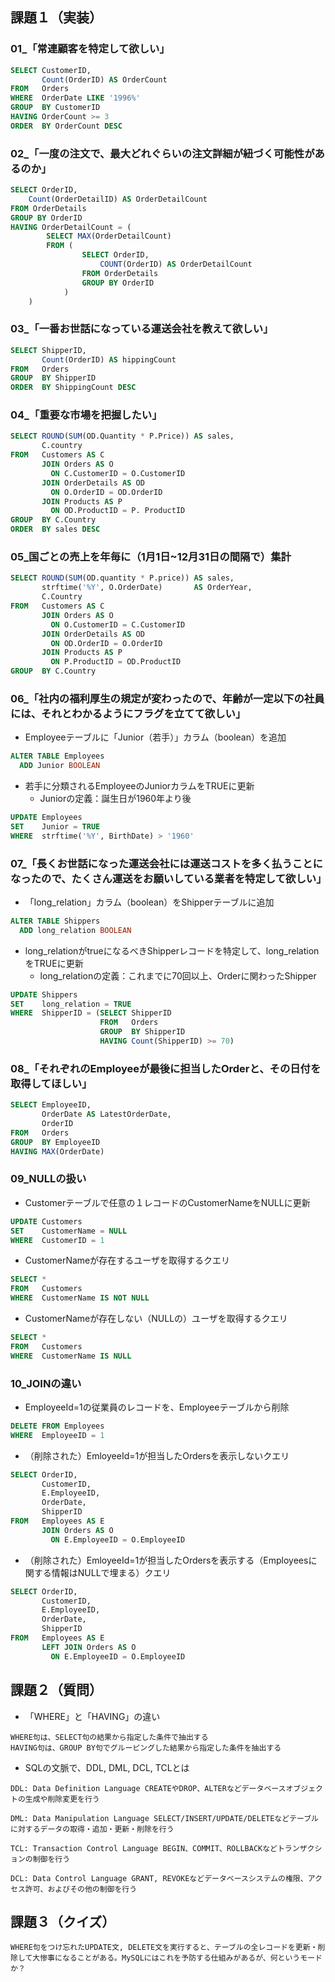 ## 課題１（実装）

### 01_「常連顧客を特定して欲しい」
```sql
SELECT CustomerID,
       Count(OrderID) AS OrderCount
FROM   Orders
WHERE  OrderDate LIKE '1996%'
GROUP  BY CustomerID
HAVING OrderCount >= 3
ORDER  BY OrderCount DESC
```

### 02_「一度の注文で、最大どれぐらいの注文詳細が紐づく可能性があるのか」
```sql
SELECT OrderID,
    Count(OrderDetailID) AS OrderDetailCount
FROM OrderDetails
GROUP BY OrderID
HAVING OrderDetailCount = (
        SELECT MAX(OrderDetailCount)
        FROM (
                SELECT OrderID,
                    COUNT(OrderID) AS OrderDetailCount
                FROM OrderDetails
                GROUP BY OrderID
            )
    )
```

### 03_「一番お世話になっている運送会社を教えて欲しい」
```sql
SELECT ShipperID,
       Count(OrderID) AS hippingCount
FROM   Orders
GROUP  BY ShipperID
ORDER  BY ShippingCount DESC
```

### 04_「重要な市場を把握したい」
```sql
SELECT ROUND(SUM(OD.Quantity * P.Price)) AS sales,
       C.country
FROM   Customers AS C
       JOIN Orders AS O
         ON C.CustomerID = O.CustomerID
       JOIN OrderDetails AS OD
         ON O.OrderID = OD.OrderID
       JOIN Products AS P
         ON OD.ProductID = P. ProductID
GROUP  BY C.Country
ORDER  BY sales DESC 
```

### 05_国ごとの売上を年毎に（1月1日~12月31日の間隔で）集計
```sql
SELECT ROUND(SUM(OD.quantity * P.price)) AS sales,
       strftime('%Y', O.OrderDate)       AS OrderYear,
       C.Country
FROM   Customers AS C
       JOIN Orders AS O
         ON O.CustomerID = C.CustomerID
       JOIN OrderDetails AS OD
         ON OD.OrderID = O.OrderID
       JOIN Products AS P
         ON P.ProductID = OD.ProductID
GROUP  BY C.Country 
```

### 06_「社内の福利厚生の規定が変わったので、年齢が一定以下の社員には、それとわかるようにフラグを立てて欲しい」
- Employeeテーブルに「Junior（若手）」カラム（boolean）を追加
```sql
ALTER TABLE Employees
  ADD Junior BOOLEAN
```

- 若手に分類されるEmployeeのJuniorカラムをTRUEに更新
  - Juniorの定義：誕生日が1960年より後
```sql
UPDATE Employees
SET    Junior = TRUE
WHERE  strftime('%Y', BirthDate) > '1960'
```

### 07_「長くお世話になった運送会社には運送コストを多く払うことになったので、たくさん運送をお願いしている業者を特定して欲しい」
- 「long_relation」カラム（boolean）をShipperテーブルに追加
```sql
ALTER TABLE Shippers
  ADD long_relation BOOLEAN
```

- long_relationがtrueになるべきShipperレコードを特定して、long_relationをTRUEに更新
  - long_relationの定義：これまでに70回以上、Orderに関わったShipper
```sql
UPDATE Shippers
SET    long_relation = TRUE
WHERE  ShipperID = (SELECT ShipperID
                    FROM   Orders
                    GROUP  BY ShipperID
                    HAVING Count(ShipperID) >= 70)
```

### 08_「それぞれのEmployeeが最後に担当したOrderと、その日付を取得してほしい」
```sql
SELECT EmployeeID,
       OrderDate AS LatestOrderDate,
       OrderID
FROM   Orders
GROUP  BY EmployeeID
HAVING MAX(OrderDate)
```

### 09_NULLの扱い
- Customerテーブルで任意の１レコードのCustomerNameをNULLに更新
```sql
UPDATE Customers
SET    CustomerName = NULL
WHERE  CustomerID = 1
```

- CustomerNameが存在するユーザを取得するクエリ
```sql
SELECT *
FROM   Customers
WHERE  CustomerName IS NOT NULL
```

- CustomerNameが存在しない（NULLの）ユーザを取得するクエリ
```sql
SELECT *
FROM   Customers
WHERE  CustomerName IS NULL
```

### 10_JOINの違い
- EmployeeId=1の従業員のレコードを、Employeeテーブルから削除
```sql
DELETE FROM Employees
WHERE  EmployeeID = 1
```

- （削除された）EmloyeeId=1が担当したOrdersを表示しないクエリ
```sql
SELECT OrderID,
       CustomerID,
       E.EmployeeID,
       OrderDate,
       ShipperID
FROM   Employees AS E
       JOIN Orders AS O
         ON E.EmployeeID = O.EmployeeID
```

- （削除された）EmloyeeId=1が担当したOrdersを表示する（Employeesに関する情報はNULLで埋まる）クエリ
```sql
SELECT OrderID,
       CustomerID,
       E.EmployeeID,
       OrderDate,
       ShipperID
FROM   Employees AS E
       LEFT JOIN Orders AS O
         ON E.EmployeeID = O.EmployeeID
```

## 課題２（質問）
- 「WHERE」と「HAVING」の違い
```
WHERE句は、SELECT句の結果から指定した条件で抽出する
HAVING句は、GROUP BY句でグルーピングした結果から指定した条件を抽出する
```

- SQLの文脈で、DDL, DML, DCL, TCLとは
```
DDL: Data Definition Language CREATEやDROP、ALTERなどデータベースオブジェクトの生成や削除変更を行う

DML: Data Manipulation Language SELECT/INSERT/UPDATE/DELETEなどテーブルに対するデータの取得・追加・更新・削除を行う

TCL: Transaction Control Language BEGIN、COMMIT、ROLLBACKなどトランザクションの制御を行う

DCL: Data Control Language GRANT, REVOKEなどデータベースシステムの権限、アクセス許可、およびその他の制御を行う
```

## 課題３（クイズ）
```
WHERE句をつけ忘れたUPDATE文, DELETE文を実行すると、テーブルの全レコードを更新・削除して大惨事になることがある。MySQLにはこれを予防する仕組みがあるが、何というモードか？
```
